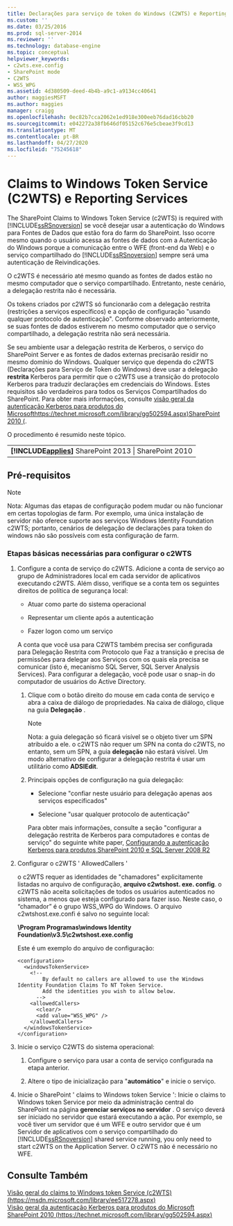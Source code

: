 ```yaml
---
title: Declarações para serviço de token do Windows (C2WTS) e Reporting Services | Microsoft Docs
ms.custom: ''
ms.date: 03/25/2016
ms.prod: sql-server-2014
ms.reviewer: ''
ms.technology: database-engine
ms.topic: conceptual
helpviewer_keywords:
- c2wts.exe.config
- SharePoint mode
- C2WTS
- WSS_WPG
ms.assetid: 4d380509-deed-4b4b-a9c1-a9134cc40641
author: maggiesMSFT
ms.author: maggies
manager: craigg
ms.openlocfilehash: 0ec82b7cca2062e1ed918e300eeb76dad16cbb20
ms.sourcegitcommit: e042272a38fb646df05152c676e5cbeae3f9cd13
ms.translationtype: MT
ms.contentlocale: pt-BR
ms.lasthandoff: 04/27/2020
ms.locfileid: "75245618"
---
```

# <a name="claims-to-windows-token-service-c2wts-and-reporting-services"></a>Claims to Windows Token Service (C2WTS) e Reporting Services
  The SharePoint Claims to Windows Token Service (c2WTS) is required with [!INCLUDE[ssRSnoversion](../../includes/ssrsnoversion-md.md)] se você desejar usar a autenticação do Windows para Fontes de Dados que estão fora do farm do SharePoint. Isso ocorre mesmo quando o usuário acessa as fontes de dados com a Autenticação do Windows porque a comunicação entre o WFE (front-end da Web) e o serviço compartilhado do [!INCLUDE[ssRSnoversion](../../includes/ssrsnoversion-md.md)] sempre será uma autenticação de Reivindicações.  
  
 O c2WTS é necessário até mesmo quando as fontes de dados estão no mesmo computador que o serviço compartilhado. Entretanto, neste cenário, a delegação restrita não é necessária.  
  
 Os tokens criados por c2WTS só funcionarão com a delegação restrita (restrições a serviços específicos) e a opção de configuração "usando qualquer protocolo de autenticação". Conforme observado anteriormente, se suas fontes de dados estiverem no mesmo computador que o serviço compartilhado, a delegação restrita não será necessária.  
  
 Se seu ambiente usar a delegação restrita de Kerberos, o serviço do SharePoint Server e as fontes de dados externas precisarão residir no mesmo domínio do Windows. Qualquer serviço que dependa do c2WTS (Declarações para Serviço de Token do Windows) deve usar a delegação **restrita** Kerberos para permitir que o c2WTS use a transição do protocolo Kerberos para traduzir declarações em credenciais do Windows. Estes requisitos são verdadeiros para todos os Serviços Compartilhados do SharePoint. Para obter mais informações, consulte [visão geral da autenticação Kerberos para produtos do Microsofthttps://technet.microsoft.com/library/gg502594.aspx)SharePoint 2010 (](https://technet.microsoft.com/library/gg502594.aspx).  
  
 O procedimento é resumido neste tópico.  
  
||  
|-|  
|**[!INCLUDE[applies](../../includes/applies-md.md)]** SharePoint 2013 &#124; SharePoint 2010|  
  
## <a name="prerequisites"></a>Pré-requisitos  
  
> [!NOTE]  
>  Nota: Algumas das etapas de configuração podem mudar ou não funcionar em certas topologias de farm. Por exemplo, uma única instalação de servidor não oferece suporte aos serviços Windows Identity Foundation c2WTS; portanto, cenários de delegação de declarações para token do windows não são possíveis com esta configuração de farm.  
  
### <a name="basic-steps-needed-to-configure-c2wts"></a>Etapas básicas necessárias para configurar o c2WTS  
  
1.  Configure a conta de serviço do c2WTS. Adicione a conta de serviço ao grupo de Administradores local em cada servidor de aplicativos executando c2WTS. Além disso, verifique se a conta tem os seguintes direitos de política de segurança local:  
  
    -   Atuar como parte do sistema operacional  
  
    -   Representar um cliente após a autenticação  
  
    -   Fazer logon como um serviço  
  
     A conta que você usa para C2WTS também precisa ser configurada para Delegação Restrita com Protocolo que Faz a transição e precisa de permissões para delegar aos Serviços com os quais ela precisa se comunicar (isto é, mecanismo SQL Server, SQL Server Analysis Services). Para configurar a delegação, você pode usar o snap-in do computador de usuários do Active Directory.  
  
    1.  Clique com o botão direito do mouse em cada conta de serviço e abra a caixa de diálogo de propriedades. Na caixa de diálogo, clique na guia **Delegação** .  
  
        > [!NOTE]  
        >  Nota: a guia delegação só ficará visível se o objeto tiver um SPN atribuído a ele. o c2WTS não requer um SPN na conta do c2WTS, no entanto, sem um SPN, a guia **delegação** não estará visível. Um modo alternativo de configurar a delegação restrita é usar um utilitário como **ADSIEdit**.  
  
    2.  Principais opções de configuração na guia delegação:  
  
        -   Selecione "confiar neste usuário para delegação apenas aos serviços especificados"  
  
        -   Selecione "usar qualquer protocolo de autenticação"  
  
         Para obter mais informações, consulte a seção "configurar a delegação restrita de Kerberos para computadores e contas de serviço" do seguinte white paper, [Configurando a autenticação Kerberos para produtos SharePoint 2010 e SQL Server 2008 R2](https://blogs.technet.com/b/tothesharepoint/archive/2010/07/22/whitepaper-configuring-kerberos-authentication-for-sharepoint-2010-and-sql-server-2008-r2-products.aspx)  
  
2.  Configurar o c2WTS ' AllowedCallers '  
  
     o c2WTS requer as identidades de "chamadores" explicitamente listadas no arquivo de configuração, **arquivo c2wtshost. exe. config**. o c2WTS não aceita solicitações de todos os usuários autenticados no sistema, a menos que esteja configurado para fazer isso. Neste caso, o “chamador” é o grupo WSS_WPG do Windows. O arquivo c2wtshost.exe.confi é salvo no seguinte local:  
  
     **\Program Programas\windows Identity Foundation\v3.5\c2wtshost.exe.config**  
  
     Este é um exemplo do arquivo de configuração:  
  
    ```  
    <configuration>  
      <windowsTokenService>  
        <!--  
            By default no callers are allowed to use the Windows Identity Foundation Claims To NT Token Service.  
            Add the identities you wish to allow below.  
          -->  
        <allowedCallers>  
          <clear/>  
          <add value="WSS_WPG" />  
        </allowedCallers>  
      </windowsTokenService>  
    </configuration>  
    ```  
  
3.  Inicie o serviço C2WTS do sistema operacional:  
  
    1.  Configure o serviço para usar a conta de serviço configurada na etapa anterior.  
  
    2.  Altere o tipo de inicialização para "**automático**" e inicie o serviço.  
  
4.  Inicie o SharePoint ' claims to Windows token Service ': Inicie o claims to Windows token Service por meio da administração central do SharePoint na página **gerenciar serviços no servidor** . O serviço deverá ser iniciado no servidor que estará executando a ação. Por exemplo, se você tiver um servidor que é um WFE e outro servidor que é um Servidor de aplicativos com o serviço compartilhado do [!INCLUDE[ssRSnoversion](../../includes/ssrsnoversion-md.md)] shared service running, you only need to start c2WTS on the Application Server. O c2WTS não é necessário no WFE.  
  
## <a name="see-also"></a>Consulte Também  
 [Visão geral do claims to Windows token Service (c2WTS) (https://msdn.microsoft.com/library/ee517278.aspx)](https://msdn.microsoft.com/library/ee517278.aspx)   
 [Visão geral da autenticação Kerberos para produtos do Microsoft SharePoint 2010 (https://technet.microsoft.com/library/gg502594.aspx)](https://technet.microsoft.com/library/gg502594.aspx)  
  

